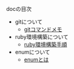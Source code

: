 docの目次

- gitについて
  - [gitコマンドメモ](ruby_practice/doc/git_memo.md)
- ruby環境構築について
  - [ruby環境構築手順](ruby_practice/doc/ruby環境構築手順書.md)
- enumについて
  - [enumとは](ruby_practice/doc/enum_memo.md)
